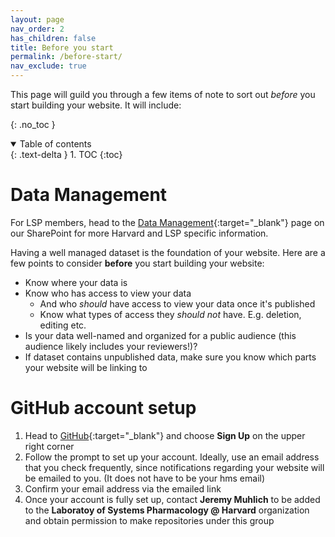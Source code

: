 ```yaml
---
layout: page
nav_order: 2
has_children: false
title: Before you start
permalink: /before-start/
nav_exclude: true
---
```


This page will guild you through a few items of note to sort out _before_ you start building your website. It will include:

{: .no_toc }

<details open markdown="block">
  <summary>
    Table of contents
  </summary>
  {: .text-delta }
1. TOC
{:toc}
</details>

# Data Management

For LSP members, head to the [Data Management](https://hu.sharepoint.com/sites/HiTS/SitePages/Tidy-Data.aspx){:target="_blank"} page on our SharePoint for more Harvard and LSP specific information.

Having a well managed dataset is the foundation of your website. Here are a few points to consider **before** you start building your website:
* Know where your data is
* Know who has access to view your data
    * And who *should* have access to view your data once it's published
    * Know what types of access they *should not* have. E.g. deletion, editing etc.
* Is your data well-named and organized for a public audience (this audience likely includes your reviewers!)?
* If dataset contains unpublished data, make sure you know which parts your website will be linking to

# GitHub account setup

1. Head to [GitHub](github.com){:target="_blank"} and choose **Sign Up** on the upper right corner
2. Follow the prompt to set up your account. Ideally, use an email address that you check frequently, since notifications regarding your website will be emailed to you. (It does not have to be your hms email)
3. Confirm your email address via the emailed link
4. Once your account is fully set up, contact **Jeremy Muhlich** to be added to the **Laboratoy of Systems Pharmacology @ Harvard** organization and obtain permission to make repositories under this group
